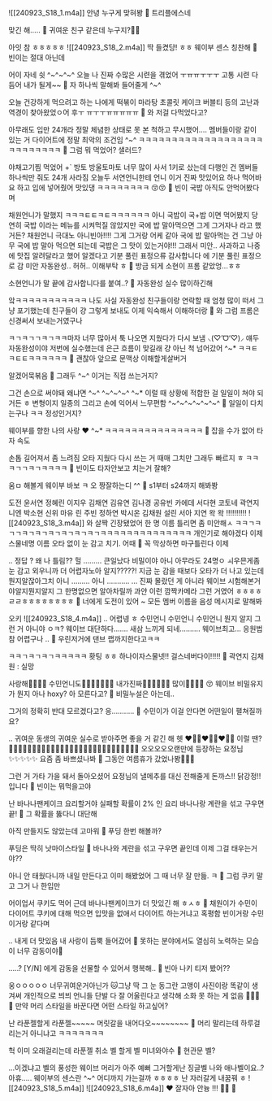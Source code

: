 ![[240923_S18_1.m4a]]
안녕
누구게
맞혀봥
🫧 트리플에스네

맞긴 해…..
🫧 귀여운 친구 같은데 누구지?🤍🤍

아잇 참 ㅎㅎㅎㅎㅎ
![[240923_S18_2.m4a]]
딱 들켰당! ㅎㅎ
웨이부 센스 칭찬해
🫧 빈이는 절대 아닌데

어이 자네
쉿
^~^~^~^
오늘 나
진짜 수많은
시련을 겪었어
ㅜㅠㅠㅜㅜㅜ
고통 시련 다듬어 내가 될게~~
🫧 자 하나씩 말해봐 들어줄게 ^~^

오늘
건강하게 먹으려고 하는 나에게
떡볶이 마라탕 초콜릿 케이크 버블티
등의 고난과 역경이
찾아왔었ㅇ어
후ㅜ
ㅠㅜㅜㅠㅠㅠㅠㅠ
🫧 와 저걸 다먹었다고?

아무래도 입만 24개라
정말
체념한 상태로
못 본 척하고
무시했어….
멤버들이랑 같이 있는 거
다이어트에 정말 최악의 조건임
^~^
ㅋㅋㅋㅋㅋㅋㅋㅋㅋㅋㅋㅋㅋㅋㅋㅋㅋㅋㅋㅋㅋㅋㅋㅋㅋㅋㅋ
🫧 그럼 뭐 먹었어? 샐러드?

야채고기찜 먹었어
+` 방토
방울토마토
너무 많이 사서
1키로 샀는데
다행인 건
멤버들 하나씩만 줘도 24개 사라짐
오늘두 서연언니한테
언니 이거 진짜 맛있어요
하나 먹어바요
하고 입에 넣어줬어
맛있댕
ㅋㅋㅋㅋㅋㅋㅋㅋ
😚😚
🫧 빈이 국밥 아직도 안먹어봤다며

채원언니가
말했지
ㅋㅋㅋㅌㅌㅋㅌㅋㅋㅋㅋㅋㅋ
아니 국밥이
국+밥 이면
먹어봤지 당연히
국밥 이라는 메뉴를
시켜먹질 않았지만
국에 밥 말아먹으면 그게 그거자나
라고 했거든?
채원언니
극대노
아니빈아!!!!
그게 그거랑 어케 같아
국에 밥 말아먹는 건
그냥 아무 국에
밥 말아 먹으면 되는데
국밥은
그 맛이 있는거야!!!
그래서 미안.. 사과하고
나중에 맛집 알려달라고 했어
알겠다고 기분 풀린 표정으류 감사합니다
에
기분 풀린 표정으로 감
미안 자동완성..
허허..
이해부탁 ㅎ
🫧 방금 되게 소현이 프롬 같았엉...ㅎㅎ

소현언니가
말 끝에 감사합니다를 붙여..?
🫧 자동완성 실수 많이하긴해

앜ㅋㅋㅋㅋㅋㅋㅋㅋㅋㅋㅋ
나도 사실 자동완성
친구들이랑 연락할 때
엄청 많이 떠서
그냥 포기했는데
친구들이 걍 그렇게 보내도
이제 익숙해서 이해하더랑
🫧 와 그럼 프롬은 신경써서 보내는거였구나

ㅋㄱㅋㄱㄱㅋㄱㅋㅋ마자
너무 많아서
툭 나오면
지웠다가 다시 보냄
⸜(♡’ᗜ‘♡)⸝ 
얘두 자동완성이야
저번에 실수했는데
은근 흐름이 맞길래
걍 아닌 척 넘어갔어
^~*
ㅋㅋㅌㅋㅌㅌㅋㅋㅋㅋㅋㅋ
🫧 괜찮아 앞으로 문맥상 이해할게살버거

알겠어묵볶음
🫧 그래두 ^~^ 이거는 직접 쓰는거지?

그건 손으로 써야돼
왜냐면
^~^
^~^~^~^
^~*
이럴 때
상황에 적합한 걸
일일이 쳐야 되거든 ㅎ
변형이지 일종의
그리고 손에 익어서
느무편함
^~^~^~^~^~^~^
🫧 일일이 다치는구나 ㅋㅋ 정성인거지?

웨이부를 향한
나의 사랑
❤️
^~*
ㅋㅋㅋㅋㅋㅋㅋㅋㅋㅋㅋㅋㅋㅋㅋ
🫧 잡을 수가 없어 타자 속도

손톱 길어져서 좀 느려짐
오타 지웠다 다시 쓰는 거
때매
그치만 그래두 빠르지 ㅎ
ㅋㅋㅋㄱㄱㅋㄱㅋㅋㅋㅋ
🫧 빈이도 타자안보고 치는거 잘해?

움ㅁ
해볼게
웨이부 바보 ㅋ
오
짱잘하는디
^^
🫧 s1부터 s24까지 해봐봥

도전
윤서연 정혜린 이지우 김채연 김유연 김나경 공유빈 카에데 서다현 코토네 곽연지 니엔 박소현 신위 마유 린 주빈 정하연 박시온 김채원 설린 서아 지연
왁
왁
!!!!!!!!!!
![[240923_S18_3.m4a]]
와
살짝 긴장됐었어
한 명 이름 틀리면
좀 미안해ㅅ
ㅋㅋㄱㅋㄱㄱㅋㄱㅋㄱㅋㄱㅋㄱㅋㄱㅋㄱㅋㅋㅋㅋㅋㅋㅋㅋㅋㅋㅋㅋㅋㅋ
개인기로 해야겠다 이제
스물네명 이름 오타 없이 눈 감고 치기.
어때
🫧 꼭 막상하면 마구틀린다 이제

.. 정답
? 왜
나 틀림??
헐
………
큰일났다
비밀이야
아니 아무라도
24명ㅇ ㅚ우믄게좀
눈 감고 외우니까
더 어렵자노아 알지?????!
지금 눈 감을 때보다 오타가 더 나고 있는데
뭔지알잖아그치
아니
………
아니
………..
…
진짜 몰랐던 게 아니라
웨이브 시험해본거야알지뭔지알지
그
한명없으면
알아차릴까 과얀
이런 깜짝카메라
그런 거였어
ㅎㅎㅎㅎㄹㄹㅎㅎㅎㅎㅎㅎㅎㅎ
🫧 너에게 도전이 있어 ~ 모든 멤버 이름을 음성 메시지로 말해봐

오키
![[240923_S18_4.m4a]]
..
어렵넹 ㅎ
수민언니
수민언니
수민언니 뭔지 알지 그런 거 아니야
ㅇㅋ?
웨이브
대단하다…….
새삼 느끼게 되네……….
웨이브최고…
응원법 참 어렵구나
..
🫧 우린저거에 댄브 랩까지한다고ㅋㅋ

ㅋㅋㄱㅋㄱㅋㄱㅋㅋㅋㅋㅋ
홧팅 ㅎㅎ
하나이자스물넷!!
걸스네버다이!!!!!
🫧 곽연지 김채원 : 실망

사랑해🤍🤍🤍🤍
수민언니도🤍🤍🤍🤍🤍🤍🤍
내가진짜🫧🤍🤍🤍🤍🤍
많이🤍🤍🤍🤍
😚
웨이브
비밀유지가
뭔지 아나 hoxy?
아 모른다고?
🫧 비밀누설은 아는데..

그거의 정확히 반대
모르겠다고?
응………..
🫧 수민이가 이걸 안다면 어떤일이 펼쳐질까요?

..
귀여운 동생의 귀여운 실수로 받아주면
좋을 거 같긴 해
헷
❤️🫶🏻❤️🫶🏻❤️🫶🏻
이럴 땐?
🧚🏻‍♀️🧚🏻‍♀️🧚🏻‍♀️🧚🏻‍♀️🧚🏻‍♀️🧚🏻‍♀️🧚🏻‍♀️🧚🏻‍♀️🧚🏻‍♀️✨
오오오오오랜만에 등장하는
요정님✨✨✨✨✨
요즘 좀 바쁘셨나봐
🫧 그동안 여름휴가 갔었나봥🫠🫠🫠

그런 거 가타
가을 돼서 돌아오셨어
요정님의 낼메추를 대신 전해줄게
돈까스!!
닭강정!!
입니다
🫧 빈이는 뭐먹을고야

난 바나나팬케이크 요리할거야
실패할 확률이
2% 인
요리
바나나랑 계란을 섞고
구우면 끝!
🫧 그 확률을 뚫다니 대단해

아직 만들지도 않았는데
고마워
🫧 푸딩 한번 해볼까?

푸딩은 딱히 낫마이스타일
🫧 바나나와 계란을 섞고 구우면 끝인데 이제 그걸 태우는거야??

아니 안 태웠다니까
내일 만든다고
이미 해봤었어
그 때 너무 잘 만듦.
ㅋ
🫧 그럼 쿠키 말고 그거 나 한입만

어이업서
쿠키도 먹어
근데 바나나팬케이크가 더 맛있긴 해
ㅎㅅㅎ
🫧 채원이가 수민이 다이어트 쿠키에 대해 먹으면 입맛을 없애서 다이어트 하는거냐고 혹평함
빈이거랑 수민이거랑 같다며

..
내게 더 맛있음
내 사랑이 듬뿍 들어갔어
🫧 못하는 분야에서도 열심히 노력하는 모습이 너무 감동이야🥹

…..?
 [Y/N] 에게 감동을 선물할 수 있어서 행복해..
🫧 빈아 나키 티저 봤어??

웅ㅇㅇㅇㅇㅇ
너무귀여운거아닌가
🐱그냥 딱
그 눈 동그란 고앵이
사진이랑
똑같이 생겨써
개인적으로 븨븨 언니들 단발 다 잘 어울린다고 생각해
소화 못 하는 게 없음
🥹🥹🥹
🫧 만약 머리 스타일을 바꾼다면 어떤 스타일 하고싶어?

난 라푼젤할게
라푼젤~~~~~
머릿갈을 내어다오~~~~~~~~
🫧 머리 말리는데 하루걸리는거 아니냐고 ㅋㅋㅋㅋㅋㅋㅋ

헉
이미 오래걸리는데
라푼젤 취소
벨 할게 벨
미녀와야수
🫧 현관문 벨?

…이겠냐고
벨의 풍성한 웨이브 머리가
아주 예뻐
그거할게난
징글벨 나와
애나벨이요..?
아휴…..
웨이부의 센스란 ^~^
어디까지 가는걸까 ㅎㅎㅎㅎ
난 자러갈게
내꿈꿔
ㅎ
![[240923_S18_5.m4a]]
![[240923_S18_6.m4a]]
❤️
잘자아
안늉
!!!
🫶🏻
🤍







